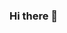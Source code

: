 ### Hi there 👋

<!--
**This project is intended to become a blog/set to discuss my ideas and present all the projects I did

Here are some ideas to get you started:


-->
